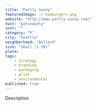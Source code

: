 ```yaml
---
title: "Partly Sunny"
featuredImage: ./-hamburgers.png
website: "http://www.partly-sunny.com/"
twit: "patsnavely"
inst: ""
category: "P"
city: "Seattle"
neighborhood: "Ballard"
size: "Small (1-10)"
place: 
tags:
    - strategy
    - branding
    - packaging
    - print
    - environmental
published: true
---
```


Description
